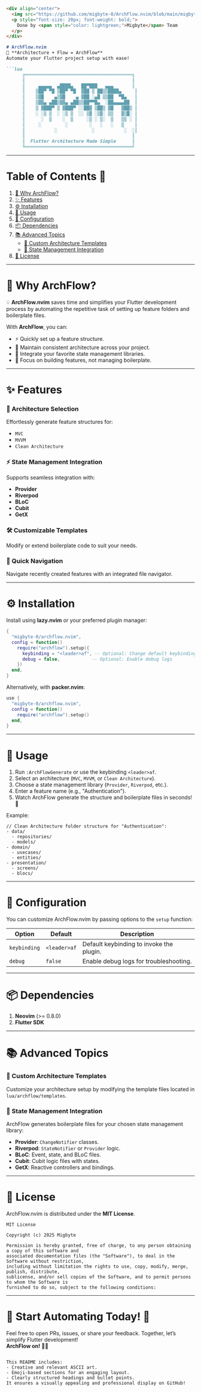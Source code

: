

```markdown
<div align="center">
  <img src="https://github.com/migbyte-0/ArchFlow.nvim/blob/main/migbyte.svg" alt="ArchFlow by Migbyte" width="250" />
  <p style="font-size: 20px; font-weight: bold;">
    Done by <span style="color: lightgreen;">Migbyte</span> Team
  </p>
</div>

# ArchFlow.nvim  
🚀 **Architecture + Flow = ArchFlow**  
Automate your Flutter project setup with ease!

```lua
      ╔════════════════════════════════════════╗
      ║                                        ║
      ║     ▄▄▄▄▄  ▄████▄   ██▀███   ▄▄▄       ║
      ║    ▒██▀ ▀█ ▒██▀ ▀█  ▓██ ▒ ██▒▒████▄     ║
      ║    ▒▓█    ▄▒▓█    ▄ ▓██ ░▄█ ▒▒██  ▀█▄   ║
      ║    ▒▓▓▄ ▄██▒▓▓▄ ▄██▒▒██▀▀█▄  ░██▄▄▄▄██  ║
      ║    ▒ ▓███▀ ▒ ▓███▀ ░░██▓ ▒██▒ ▓█   ▓██▒ ║
      ║    ░ ░▒ ▒  ░ ░▒ ▒  ░░ ▒▓ ░▒▓░ ▒▒   ▓▒█░ ║
      ║      ░  ▒    ░  ▒     ░▒ ░ ▒░  ▒   ▒▒ ░ ║
      ║     ░         ░        ░   ░   ░   ▒    ║
      ║           ░             ░           ░  ░║
      ║                                        ║
      ║  Flutter Architecture Made Simple      ║
      ╚════════════════════════════════════════╝
```

---

# Table of Contents 📜  
1. [🌟 Why ArchFlow?](#why-archflow)  
2. [✨ Features](#features)  
3. [⚙️ Installation](#installation)  
4. [🚀 Usage](#usage)  
5. [🔧 Configuration](#configuration)  
6. [📦 Dependencies](#dependencies)  
7. [📚 Advanced Topics](#advanced-topics)  
   * [📂 Custom Architecture Templates](#custom-architecture-templates)  
   * [🔌 State Management Integration](#state-management-integration)  
8. [📜 License](#license)  

---

# 🌟 Why ArchFlow?

💡 **ArchFlow.nvim** saves time and simplifies your Flutter development process by automating the repetitive task of setting up feature folders and boilerplate files. 

With **ArchFlow**, you can:  
- ⚡ Quickly set up a feature structure.  
- 📏 Maintain consistent architecture across your project.  
- 🌟 Integrate your favorite state management libraries.  
- 🚀 Focus on building features, not managing boilerplate.

---

# ✨ Features

### **📂 Architecture Selection**
Effortlessly generate feature structures for:  
   - `MVC`  
   - `MVVM`  
   - `Clean Architecture`

### **⚡ State Management Integration**
Supports seamless integration with:  
   - **Provider**  
   - **Riverpod**  
   - **BLoC**  
   - **Cubit**  
   - **GetX**

### **🛠 Customizable Templates**
Modify or extend boilerplate code to suit your needs.

### **📁 Quick Navigation**
Navigate recently created features with an integrated file navigator.

---

# ⚙️ Installation

Install using **lazy.nvim** or your preferred plugin manager:

```lua
{
  "migbyte-0/archflow.nvim",
  config = function()
    require("archflow").setup({
      keybinding = "<leader>af", -- Optional: Change default keybinding
      debug = false,            -- Optional: Enable debug logs
    })
  end,
}
```

Alternatively, with **packer.nvim**:

```lua
use {
  "migbyte-0/archflow.nvim",
  config = function()
    require("archflow").setup()
  end,
}
```

---

# 🚀 Usage

1. Run `:ArchFlowGenerate` or use the keybinding `<leader>af`.  
2. Select an architecture (`MVC`, `MVVM`, or `Clean Architecture`).  
3. Choose a state management library (`Provider`, `Riverpod`, etc.).  
4. Enter a feature name (e.g., "Authentication").  
5. Watch ArchFlow generate the structure and boilerplate files in seconds! 🎉  

Example:  
```plaintext
// Clean Architecture folder structure for "Authentication":
- data/
  - repositories/
  - models/
- domain/
  - usecases/
  - entities/
- presentation/
  - screens/
  - blocs/
```

---

# 🔧 Configuration

You can customize ArchFlow.nvim by passing options to the `setup` function:

| Option         | Default        | Description                                                |
|----------------|----------------|------------------------------------------------------------|
| `keybinding`   | `<leader>af`   | Default keybinding to invoke the plugin.                  |
| `debug`        | `false`        | Enable debug logs for troubleshooting.                    |

---

# 📦 Dependencies

1. **Neovim** (>= 0.8.0)  
2. **Flutter SDK**  

---

# 📚 Advanced Topics

### 📂 Custom Architecture Templates

Customize your architecture setup by modifying the template files located in `lua/archflow/templates`.

### 🔌 State Management Integration

ArchFlow generates boilerplate files for your chosen state management library:  
   - **Provider**: `ChangeNotifier` classes.  
   - **Riverpod**: `StateNotifier` or `Provider` logic.  
   - **BLoC**: Event, state, and BLoC files.  
   - **Cubit**: Cubit logic files with states.  
   - **GetX**: Reactive controllers and bindings.  

---

# 📜 License

ArchFlow.nvim is distributed under the **MIT License**.  

```vbnet
MIT License

Copyright (c) 2025 Migbyte

Permission is hereby granted, free of charge, to any person obtaining a copy of this software and 
associated documentation files (the "Software"), to deal in the Software without restriction, 
including without limitation the rights to use, copy, modify, merge, publish, distribute, 
sublicense, and/or sell copies of the Software, and to permit persons to whom the Software is 
furnished to do so, subject to the following conditions:
```

---

# 🌟 Start Automating Today! 🚀  

Feel free to open PRs, issues, or share your feedback. Together, let’s simplify Flutter development!  
**ArchFlow on!** 🎨✨  
``` 

This README includes:  
- Creative and relevant ASCII art.  
- Emoji-based sections for an engaging layout.  
- Clearly structured headings and bullet points.  
It ensures a visually appealing and professional display on GitHub!
